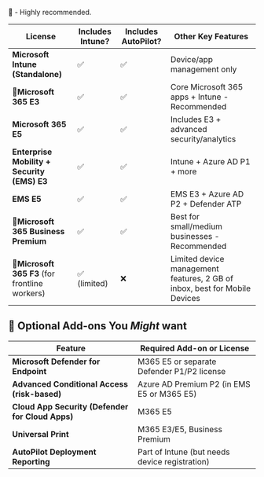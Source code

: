🐐 - Highly recommended.

| License                                        | Includes Intune? | Includes AutoPilot? | Other Key Features                                                         |
| ---------------------------------------------- | ---------------- | ------------------- | -------------------------------------------------------------------------- |
| **Microsoft Intune (Standalone)**              | ✅                | ✅                   | Device/app management only                                                 |
| 🐐**Microsoft 365 E3**                         | ✅                | ✅                   | Core Microsoft 365 apps + Intune - Recommended                             |
| **Microsoft 365 E5**                           | ✅                | ✅                   | Includes E3 + advanced security/analytics                                  |
| **Enterprise Mobility + Security (EMS) E3**    | ✅                | ✅                   | Intune + Azure AD P1 + more                                                |
| **EMS E5**                                     | ✅                | ✅                   | EMS E3 + Azure AD P2 + Defender ATP                                        |
| 🐐**Microsoft 365 Business Premium**           | ✅                | ✅                   | Best for small/medium businesses - Recommended                             |
| 🐐**Microsoft 365 F3** (for frontline workers) | ✅ (limited)      | ❌                   | Limited device management features, 2 GB of inbox, best for Mobile Devices |
## 🔎 Optional Add-ons You _Might_ want

|Feature|Required Add-on or License|
|---|---|
|**Microsoft Defender for Endpoint**|M365 E5 or separate Defender P1/P2 license|
|**Advanced Conditional Access (risk-based)**|Azure AD Premium P2 (in EMS E5 or M365 E5)|
|**Cloud App Security (Defender for Cloud Apps)**|M365 E5|
|**Universal Print**|M365 E3/E5, Business Premium|
|**AutoPilot Deployment Reporting**|Part of Intune (but needs device registration)|
